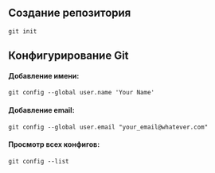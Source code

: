## Создание репозитория 
```git
git init
```

## Конфигурирование Git

#### Добавление имени:
```git
git config --global user.name 'Your Name'
```

#### Добавление email:
```git
git config --global user.email "your_email@whatever.com"
```

#### Просмотр всех конфигов:
```git
git config --list
```